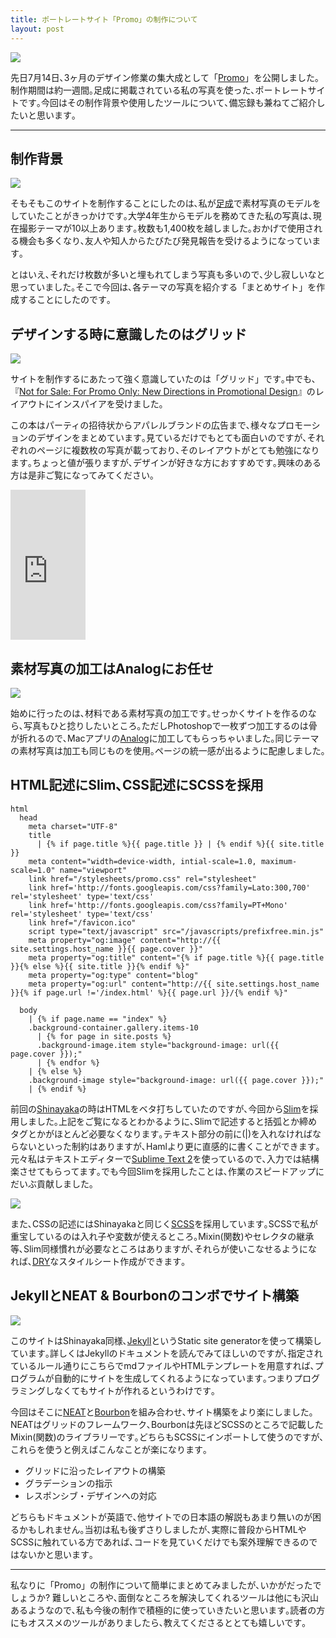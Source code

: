 ```yaml
---
title: ポートレートサイト「Promo」の制作について
layout: post
---
```


![](https://dl.dropboxusercontent.com/u/31114442/images.ellekasai.com/promo1.jpg)

先日7月14日､3ヶ月のデザイン修業の集大成として「[Promo](http://promo.ellekasai.com/)」を公開しました｡制作期間は約一週間｡足成に掲載されている私の写真を使った､ポートレートサイトです｡今回はその制作背景や使用したツールについて､備忘録も兼ねてご紹介したいと思います｡

---

## 制作背景

![](https://dl.dropboxusercontent.com/u/31114442/images.ellekasai.com/promo2.png)

そもそもこのサイトを制作することにしたのは､私が[足成](http://www.ashinari.com/category.php?blogid=2&category=390&page=1)で素材写真のモデルをしていたことがきっかけです｡大学4年生からモデルを務めてきた私の写真は､現在撮影テーマが10以上あります｡枚数も1,400枚を越しました｡おかげで使用される機会も多くなり､友人や知人からたびたび発見報告を受けるようになっています｡

とはいえ､それだけ枚数が多いと埋もれてしまう写真も多いので､少し寂しいなと思っていました｡そこで今回は､各テーマの写真を紹介する「まとめサイト」を作成することにしたのです｡

## デザインする時に意識したのはグリッド

![](https://dl.dropboxusercontent.com/u/31114442/images.ellekasai.com/promo7.jpg)

サイトを制作するにあたって強く意識していたのは「グリッド」です｡中でも､『[Not for Sale: For Promo Only: New Directions in Promotional Design](http://rcm-fe.amazon-adsystem.com/e/cm?t=ekasai77-22&o=9&p=8&l=as1&asins=9881732824&ref=qf_sp_asin_til&fc1=000000&IS2=1&lt1=_blank&m=amazon&lc1=0000FF&bc1=000000&bg1=FFFFFF&f=ifr)』のレイアウトにインスパイアを受けました｡

この本はパーティの招待状からアパレルブランドの広告まで､様々なプロモーションのデザインをまとめています｡見ているだけでもとても面白いのですが､それぞれのページに複数枚の写真が載っており､そのレイアウトがとても勉強になります｡ちょっと値が張りますが､デザインが好きな方におすすめです｡興味のある方は是非ご覧になってみてください｡

<iframe src="http://rcm-fe.amazon-adsystem.com/e/cm?t=ekasai77-22&o=9&p=8&l=as1&asins=9881732824&ref=qf_sp_asin_til&fc1=000000&IS2=1&lt1=_blank&m=amazon&lc1=0000FF&bc1=000000&bg1=FFFFFF&f=ifr" style="width:120px;height:240px;" scrolling="no" marginwidth="0" marginheight="0" frameborder="0"></iframe>

## 素材写真の加工はAnalogにお任せ

![](https://dl.dropboxusercontent.com/u/31114442/images.ellekasai.com/promo4.png)

始めに行ったのは､材料である素材写真の加工です｡せっかくサイトを作るのなら､写真もひと捻りしたいところ｡ただしPhotoshopで一枚ずつ加工するのは骨が折れるので､Macアプリの[Analog](https://itunes.apple.com/jp/app/analog/id418343177?mt=12)に加工してもらっちゃいました｡同じテーマの素材写真は加工も同じものを使用｡ページの統一感が出るように配慮しました｡

## HTML記述にSlim､CSS記述にSCSSを採用

```doctype html
html
  head
    meta charset="UTF-8"
    title
      | {% if page.title %}{{ page.title }} | {% endif %}{{ site.title }}
    meta content="width=device-width, intial-scale=1.0, maximum-scale=1.0" name="viewport"
    link href="/stylesheets/promo.css" rel="stylesheet"
    link href='http://fonts.googleapis.com/css?family=Lato:300,700' rel='stylesheet' type='text/css'
    link href='http://fonts.googleapis.com/css?family=PT+Mono' rel='stylesheet' type='text/css'
    link href="/favicon.ico"
    script type="text/javascript" src="/javascripts/prefixfree.min.js"
    meta property="og:image" content="http://{{ site.settings.host_name }}{{ page.cover }}"
    meta property="og:title" content="{% if page.title %}{{ page.title }}{% else %}{{ site.title }}{% endif %}"
    meta property="og:type" content="blog"
    meta property="og:url" content="http://{{ site.settings.host_name }}{% if page.url !='/index.html' %}{{ page.url }}/{% endif %}"

  body
    | {% if page.name == "index" %}
    .background-container.gallery.items-10
      | {% for page in site.posts %}
      .background-image.item style="background-image: url({{ page.cover }});"
      | {% endfor %}
    | {% else %}
    .background-image style="background-image: url({{ page.cover }});"
    | {% endif %}
```

前回の[Shinayaka](https://github.com/ellekasai/shinayaka)の時はHTMLをベタ打ちしていたのですが､今回から[Slim](http://slim-lang.com/)を採用しました｡上記をご覧になるとわかるように､Slimで記述すると括弧とか締めタグとかがほとんど必要なくなります｡テキスト部分の前に(|)を入れなければならないといった制約はありますが､Hamlより更に直感的に書くことができます｡元々私はテキストエディターで[Sublime Text 2](http://www.sublimetext.com/)を使っているので､入力では結構楽させてもらってます｡でも今回Slimを採用したことは､作業のスピードアップにだいぶ貢献しました｡

![](https://dl.dropboxusercontent.com/u/31114442/images.ellekasai.com/promo5.png)

また､CSSの記述にはShinayakaと同じく[SCSS](http://sass-lang.com/)を採用しています｡SCSSで私が重宝しているのは入れ子や変数が使えるところ｡Mixin(関数)やセレクタの継承等､Slim同様慣れが必要なところはありますが､それらが使いこなせるようになれば､[DRY](http://ja.wikipedia.org/wiki/Don't_repeat_yourself)なスタイルシート作成ができます｡

## JekyllとNEAT & Bourbonのコンボでサイト構築

![](https://dl.dropboxusercontent.com/u/31114442/images.ellekasai.com/promo6.png)

このサイトはShinayaka同様､[Jekyll](http://jekyllrb.com/)というStatic site generatorを使って構築しています｡詳しくはJekyllのドキュメントを読んでみてほしいのですが､指定されているルール通りにこちらでmdファイルやHTMLテンプレートを用意すれば､プログラムが自動的にサイトを生成してくれるようになっています｡つまりプログラミングしなくてもサイトが作れるというわけです｡

今回はそこに[NEAT](http://neat.bourbon.io/)と[Bourbon](http://bourbon.io/)を組み合わせ､サイト構築をより楽にしました｡NEATはグリッドのフレームワーク､Bourbonは先ほどSCSSのところで記載したMixin(関数)のライブラリーです｡どちらもSCSSにインポートして使うのですが､これらを使うと例えばこんなことが楽になります｡

* グリッドに沿ったレイアウトの構築
* グラデーションの指示
* レスポンシブ・デザインへの対応

どちらもドキュメントが英語で､他サイトでの日本語の解説もあまり無いのが困るかもしれません｡当初は私も後ずさりしましたが､実際に普段からHTMLやSCSSに触れている方であれば､コードを見ていくだけでも案外理解できるのではないかと思います｡

---

私なりに「Promo」の制作について簡単にまとめてみましたが､いかがだったでしょうか? 難しいところや､面倒なところを解決してくれるツールは他にも沢山あるようなので､私も今後の制作で積極的に使っていきたいと思います｡読者の方にもオススメのツールがありましたら､教えてくださるととても嬉しいです｡








